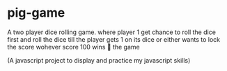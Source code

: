 # pig-game

 A two player dice rolling game.
where player 1 get chance to roll the dice first and roll the dice till the player gets 1 on its dice or either wants to lock the score
wohever score 100 wins 🎉 the game

(A javascript project to display and practice my javascript skills)
